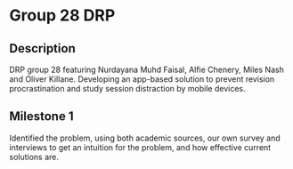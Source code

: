 # Group 28 DRP

## Description
DRP group 28 featuring Nurdayana Muhd Faisal, Alfie Chenery, Miles Nash and Oliver Killane. Developing an app-based solution to prevent revision procrastination and study session distraction by mobile devices.

## Milestone 1
Identified the problem, using both academic sources, our own survey and interviews to get an intuition for the problem, and how effective current solutions are.
